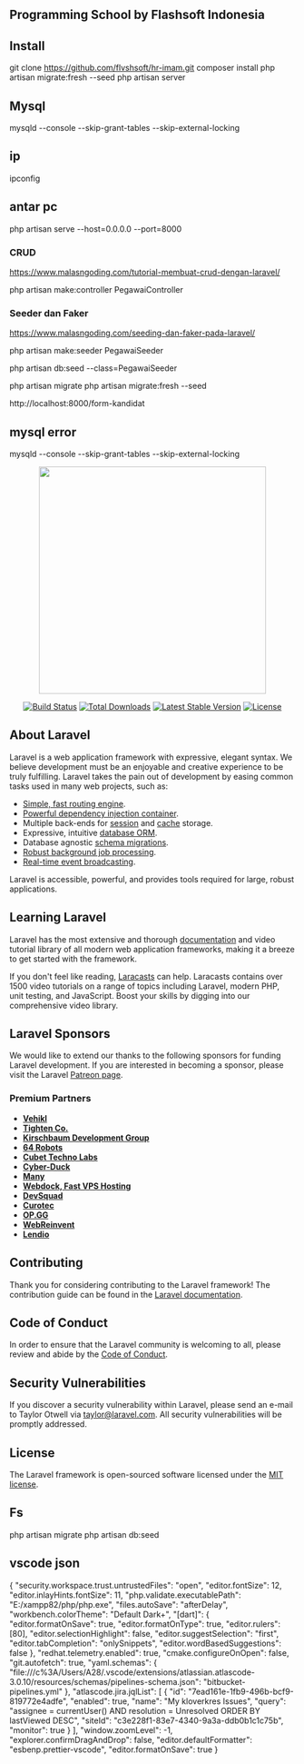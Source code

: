 ## Programming School by Flashsoft Indonesia
## Install
git clone https://github.com/flvshsoft/hr-imam.git
composer install
php artisan migrate:fresh --seed
php artisan server

## Mysql
mysqld --console --skip-grant-tables --skip-external-locking

## ip
ipconfig

## antar pc
php artisan serve --host=0.0.0.0 --port=8000

### CRUD
<!-- Untuk buat contoller -->
https://www.malasngoding.com/tutorial-membuat-crud-dengan-laravel/
<p>php artisan make:controller PegawaiController</p>

### Seeder dan Faker
https://www.malasngoding.com/seeding-dan-faker-pada-laravel/
<p>php artisan make:seeder PegawaiSeeder</p>
<p>php artisan db:seed --class=PegawaiSeeder</p>


php artisan migrate
php artisan migrate:fresh --seed

http://localhost:8000/form-kandidat


## mysql error
mysqld --console --skip-grant-tables --skip-external-locking


<p align="center"><a href="https://laravel.com" target="_blank"><img src="https://raw.githubusercontent.com/laravel/art/master/logo-lockup/5%20SVG/2%20CMYK/1%20Full%20Color/laravel-logolockup-cmyk-red.svg" width="400"></a></p>

<p align="center">
<a href="https://travis-ci.org/laravel/framework"><img src="https://travis-ci.org/laravel/framework.svg" alt="Build Status"></a>
<a href="https://packagist.org/packages/laravel/framework"><img src="https://img.shields.io/packagist/dt/laravel/framework" alt="Total Downloads"></a>
<a href="https://packagist.org/packages/laravel/framework"><img src="https://img.shields.io/packagist/v/laravel/framework" alt="Latest Stable Version"></a>
<a href="https://packagist.org/packages/laravel/framework"><img src="https://img.shields.io/packagist/l/laravel/framework" alt="License"></a>
</p>

## About Laravel

Laravel is a web application framework with expressive, elegant syntax. We believe development must be an enjoyable and creative experience to be truly fulfilling. Laravel takes the pain out of development by easing common tasks used in many web projects, such as:

- [Simple, fast routing engine](https://laravel.com/docs/routing).
- [Powerful dependency injection container](https://laravel.com/docs/container).
- Multiple back-ends for [session](https://laravel.com/docs/session) and [cache](https://laravel.com/docs/cache) storage.
- Expressive, intuitive [database ORM](https://laravel.com/docs/eloquent).
- Database agnostic [schema migrations](https://laravel.com/docs/migrations).
- [Robust background job processing](https://laravel.com/docs/queues).
- [Real-time event broadcasting](https://laravel.com/docs/broadcasting).

Laravel is accessible, powerful, and provides tools required for large, robust applications.

## Learning Laravel

Laravel has the most extensive and thorough [documentation](https://laravel.com/docs) and video tutorial library of all modern web application frameworks, making it a breeze to get started with the framework.

If you don't feel like reading, [Laracasts](https://laracasts.com) can help. Laracasts contains over 1500 video tutorials on a range of topics including Laravel, modern PHP, unit testing, and JavaScript. Boost your skills by digging into our comprehensive video library.

## Laravel Sponsors

We would like to extend our thanks to the following sponsors for funding Laravel development. If you are interested in becoming a sponsor, please visit the Laravel [Patreon page](https://patreon.com/taylorotwell).

### Premium Partners

- **[Vehikl](https://vehikl.com/)**
- **[Tighten Co.](https://tighten.co)**
- **[Kirschbaum Development Group](https://kirschbaumdevelopment.com)**
- **[64 Robots](https://64robots.com)**
- **[Cubet Techno Labs](https://cubettech.com)**
- **[Cyber-Duck](https://cyber-duck.co.uk)**
- **[Many](https://www.many.co.uk)**
- **[Webdock, Fast VPS Hosting](https://www.webdock.io/en)**
- **[DevSquad](https://devsquad.com)**
- **[Curotec](https://www.curotec.com/services/technologies/laravel/)**
- **[OP.GG](https://op.gg)**
- **[WebReinvent](https://webreinvent.com/?utm_source=laravel&utm_medium=github&utm_campaign=patreon-sponsors)**
- **[Lendio](https://lendio.com)**

## Contributing

Thank you for considering contributing to the Laravel framework! The contribution guide can be found in the [Laravel documentation](https://laravel.com/docs/contributions).

## Code of Conduct

In order to ensure that the Laravel community is welcoming to all, please review and abide by the [Code of Conduct](https://laravel.com/docs/contributions#code-of-conduct).

## Security Vulnerabilities

If you discover a security vulnerability within Laravel, please send an e-mail to Taylor Otwell via [taylor@laravel.com](mailto:taylor@laravel.com). All security vulnerabilities will be promptly addressed.

## License

The Laravel framework is open-sourced software licensed under the [MIT license](https://opensource.org/licenses/MIT).

## Fs
php artisan migrate
php artisan db:seed

## vscode json

{
  "security.workspace.trust.untrustedFiles": "open",
  "editor.fontSize": 12,
  "editor.inlayHints.fontSize": 11,
  "php.validate.executablePath": "E:/xampp82/php/php.exe",
  "files.autoSave": "afterDelay",
  "workbench.colorTheme": "Default Dark+",
  "[dart]": {
    "editor.formatOnSave": true,
    "editor.formatOnType": true,
    "editor.rulers": [80],
    "editor.selectionHighlight": false,
    "editor.suggestSelection": "first",
    "editor.tabCompletion": "onlySnippets",
    "editor.wordBasedSuggestions": false
  },
  "redhat.telemetry.enabled": true,
  "cmake.configureOnOpen": false,
  "git.autofetch": true,
  "yaml.schemas": {
    "file:///c%3A/Users/A28/.vscode/extensions/atlassian.atlascode-3.0.10/resources/schemas/pipelines-schema.json": "bitbucket-pipelines.yml"
  },
  "atlascode.jira.jqlList": [
    {
      "id": "7ead161e-1fb9-496b-bcf9-819772e4adfe",
      "enabled": true,
      "name": "My kloverkres Issues",
      "query": "assignee = currentUser() AND resolution = Unresolved ORDER BY lastViewed DESC",
      "siteId": "c3e228f1-83e7-4340-9a3a-ddb0b1c1c75b",
      "monitor": true
    }
  ],
  "window.zoomLevel": -1,
  "explorer.confirmDragAndDrop": false,
  "editor.defaultFormatter": "esbenp.prettier-vscode",
  "editor.formatOnSave": true
}
